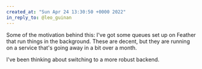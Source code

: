 ```yaml
---
created_at: "Sun Apr 24 13:30:50 +0000 2022"
in_reply_to: @leo_guinan
---
```


Some of the motivation behind this: I've got some queues set up on Feather that run things in the background. These are decent, but they are running on a service that's going away in a bit over a month.

I've been thinking about switching to a more robust backend.